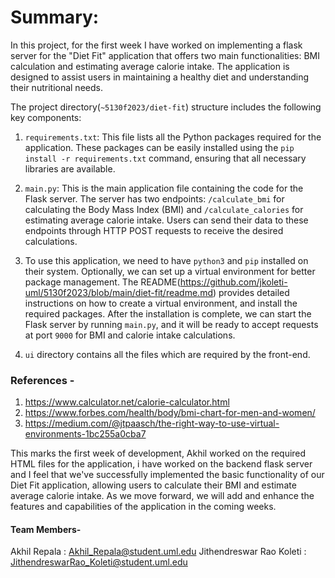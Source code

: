 # Summary:

In this project, for the first week I have worked on implementing a flask server for the "Diet Fit" application that offers two main functionalities: BMI calculation and estimating average calorie intake. The application is designed to assist users in maintaining a healthy diet and understanding their nutritional needs.

The project directory(`~5130f2023/diet-fit`) structure includes the following key components:

1. `requirements.txt`: This file lists all the Python packages required for the application. These packages can be easily installed using the `pip install -r requirements.txt` command, ensuring that all necessary libraries are available.

2. `main.py`: This is the main application file containing the code for the Flask server. The server has two endpoints: `/calculate_bmi` for calculating the Body Mass Index (BMI) and `/calculate_calories` for estimating average calorie intake. Users can send their data to these endpoints through HTTP POST requests to receive the desired calculations.

3. To use this application, we need to have `python3` and `pip` installed on their system. Optionally, we can set up a virtual environment for better package management. The README(https://github.com/jkoleti-uml/5130f2023/blob/main/diet-fit/readme.md) provides detailed instructions on how to create a virtual environment, and install the required packages. After the installation is complete, we can start the Flask server by running `main.py`, and it will be ready to accept requests at port `9000` for BMI and calorie intake calculations.

4. `ui` directory contains all the files which are required by the front-end. 

### References -
1. https://www.calculator.net/calorie-calculator.html
2. https://www.forbes.com/health/body/bmi-chart-for-men-and-women/
3. https://medium.com/@jtpaasch/the-right-way-to-use-virtual-environments-1bc255a0cba7

This marks the first week of development, Akhil worked on the required HTML files for the application, i have worked on the backend flask server and I feel that we've successfully implemented the basic functionality of our Diet Fit application, allowing users to calculate their BMI and estimate average calorie intake. As we move forward, we will add and enhance the features and capabilities of the application in the coming weeks.

#### Team Members-
Akhil Repala             : Akhil_Repala@student.uml.edu
Jithendreswar Rao Koleti : JithendreswarRao_Koleti@student.uml.edu